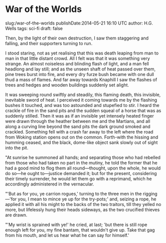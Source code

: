 War of the Worlds
============================
slug:/war-of-the-worlds
publishDate:2014-05-21 16:10 UTC
author: H.G. Wells
tags: sci-fi
draft: false

Then, by the light of their own destruction, I saw them staggering and falling, and their supporters turning to run.

I stood staring, not as yet realising that this was death leaping from man to man in that little distant crowd.  All I felt was that it was something very strange.  An almost noiseless and blinding flash of light, and a man fell headlong and lay still; and as the unseen shaft of heat passed over them, pine trees burst into fire, and every dry furze bush became with one dull thud a mass of flames.  And far away towards Knaphill I saw the flashes of trees and hedges and wooden buildings suddenly set alight.

<!--more-->

It was sweeping round swiftly and steadily, this flaming death, this invisible, inevitable sword of heat.  I perceived it coming towards me by the flashing bushes it touched, and was too astounded and stupefied to stir.  I heard the crackle of fire in the sand pits and the sudden squeal of a horse that was as suddenly stilled.  Then it was as if an invisible yet intensely heated finger were drawn through the heather between me and the Martians, and all along a curving line beyond the sand pits the dark ground smoked and crackled. Something fell with a crash far away to the left where the road from Woking station opens out on the common.  Forth-with the hissing and humming ceased, and the black, dome-like object sank slowly out of sight into the pit.

"At sunrise he summoned all hands; and separating those who had rebelled from those who had taken no part in the mutiny, he told the former that he had a good mind to flog them all round—thought, upon the whole, he would do so—he ought to—justice demanded it; but for the present, considering their timely surrender, he would let them go with a reprimand, which he accordingly administered in the vernacular.

"'But as for you, ye carrion rogues,' turning to the three men in the rigging—'for you, I mean to mince ye up for the try-pots;' and, seizing a rope, he applied it with all his might to the backs of the two traitors, till they yelled no more, but lifelessly hung their heads sideways, as the two crucified thieves are drawn.

"'My wrist is sprained with ye!' he cried, at last; 'but there is still rope enough left for you, my fine bantam, that wouldn't give up. Take that gag from his mouth, and let us hear what he can say for himself.'

